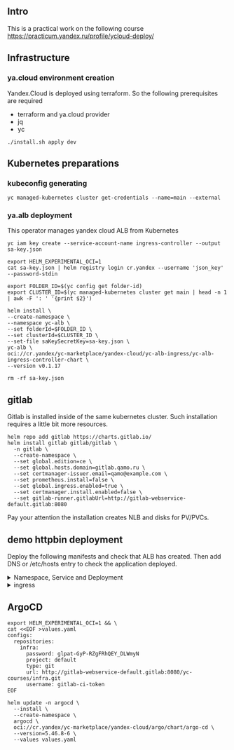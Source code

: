 ## Intro

This is a practical work on the following course https://practicum.yandex.ru/profile/ycloud-deploy/

## Infrastructure

### ya.cloud environment creation

Yandex.Cloud is deployed using terraform. So the following prerequisites are required

- terraform and ya.cloud provider
- jq
- yc


```
./install.sh apply dev
```

## Kubernetes preparations

### kubeconfig generating

```
yc managed-kubernetes cluster get-credentials --name=main --external
```

### ya.alb deployment

This operator manages yandex cloud ALB from Kubernetes

```
yc iam key create --service-account-name ingress-controller --output sa-key.json

export HELM_EXPERIMENTAL_OCI=1
cat sa-key.json | helm registry login cr.yandex --username 'json_key' --password-stdin

export FOLDER_ID=$(yc config get folder-id)
export CLUSTER_ID=$(yc managed-kubernetes cluster get main | head -n 1 | awk -F ': ' '{print $2}')

helm install \
--create-namespace \
--namespace yc-alb \
--set folderId=$FOLDER_ID \
--set clusterId=$CLUSTER_ID \
--set-file saKeySecretKey=sa-key.json \
yc-alb \
oci://cr.yandex/yc-marketplace/yandex-cloud/yc-alb-ingress/yc-alb-ingress-controller-chart \
--version v0.1.17

rm -rf sa-key.json
```

## gitlab

Gitlab is installed inside of the same kubernetes cluster. Such installation requires a little bit more resources.

```
helm repo add gitlab https://charts.gitlab.io/
helm install gitlab gitlab/gitlab \
  -n gitlab \
  --create-namespace \
  --set global.edition=ce \
  --set global.hosts.domain=gitlab.qamo.ru \
  --set certmanager-issuer.email=qamo@example.com \
  --set prometheus.install=false \
  --set global.ingress.enabled=true \
  --set certmanager.install.enabled=false \
  --set gitlab-runner.gitlabUrl=http://gitlab-webservice-default.gitlab:8080 
```

Pay your attention the installation creates NLB and disks for PV/PVCs.


## demo httpbin deployment

Deploy the following manifests and check that ALB has created. Then add DNS or /etc/hosts entry to check the application deployed.

<details> 
  <summary>Namespace, Service and Deployment </summary>

```yaml
apiVersion: v1    
kind: Namespace                
metadata:
  name: httpbin 
---
apiVersion: apps/v1
kind: Deployment
metadata:
  name: httpbin
  labels:
    app: httpbin
spec:
  replicas: 1
  selector:
    matchLabels:
      app: httpbin
  template:
    metadata:
      labels:
        app: httpbin
    spec:
      containers:
        - name: httpbin
          image: kong/httpbin:latest
          ports:
            - name: http
              containerPort: 80
---
apiVersion: v1
kind: Service
metadata:
  name: httpbin
spec:
  type: NodePort
  selector:
    app: httpbin
  ports:
    - name: http
      port: 80
      targetPort: 80
      protocol: TCP
      nodePort: 30081
```
</details>

<details> 
  <summary>ingress </summary>

```yaml
apiVersion: networking.k8s.io/v1
kind: Ingress
metadata:
  name: httpbin
  annotations:
    ingress.alb.yc.io/subnets: <id подсети>
    ingress.alb.yc.io/external-ipv4-address: <ip адрес балансировщика>
    ingress.alb.yc.io/group-name: infra-ingress
    ingress.alb.yc.io/security-groups: <id группы безопасности>
spec:
  rules:
    - host: httpbin.infra.<домен>
      http:
        paths:
          - path: /
            pathType: Prefix
            backend:
              service:
                name: httpbin
                port:
                  number: 80

```
</details>

## ArgoCD

```
export HELM_EXPERIMENTAL_OCI=1 && \
cat <<EOF >values.yaml
configs:
  repositories:
    infra:
      password: glpat-GyP-RZgFRhQEY_DLWmyN
      project: default
      type: git
      url: http://gitlab-webservice-default.gitlab:8080/yc-courses/infra.git
      username: gitlab-ci-token 
EOF

helm update -n argocd \
  --install \
  --create-namespace \
  argocd \
  oci://cr.yandex/yc-marketplace/yandex-cloud/argo/chart/argo-cd \
  --version=5.46.8-6 \
  --values values.yaml
```